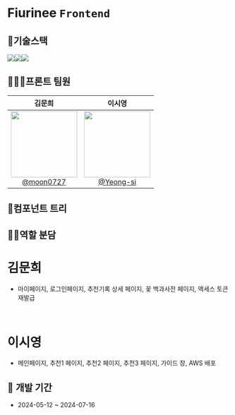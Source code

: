 # Fiurinee <code>Frontend</code>

## 🔨기술스택
<img src="https://img.shields.io/badge/React-61DAFB?style=for-the-badge&logo=React&logoColor=white"><img src="https://img.shields.io/badge/JavaScript-F7DF1E?style=for-the-badge&logo=JavaScript&logoColor=white"><img src="https://img.shields.io/badge/Css-1572B6?style=for-the-badge&logo=Css&logoColor=white">



## 🧑🏻‍💻프론트 팀원
|**김문희**|**이시영**|
|:-----:|:-----:|
| [<img src="https://item.kakaocdn.net/do/296cc3e891afb5542018b43229eb30ccac8e738cb631e72fdb9a96b36413984e" height=150 width=150> <br/> @moon0727](https://github.com/moon0727) | [<img src="https://item.kakaocdn.net/do/296cc3e891afb5542018b43229eb30ccac8e738cb631e72fdb9a96b36413984e" height=150 width=150> <br/> @Yeong-si](https://github.com/Yeong-si) | 

## 📂컴포넌트 트리


## 👭🏻역할 분담
# 김문희
- 마이페이지, 로그인페이지, 추천기록 상세 페이지, 꽃 백과사전 페이지, 액세스 토큰 재발급

<br>

# 이시영
- 메인페이지, 추천1 페이지, 추천2 페이지, 추천3 페이지, 가이드 창, AWS 배포

## 📅 개발 기간
 - 2024-05-12 ~ 2024-07-16

